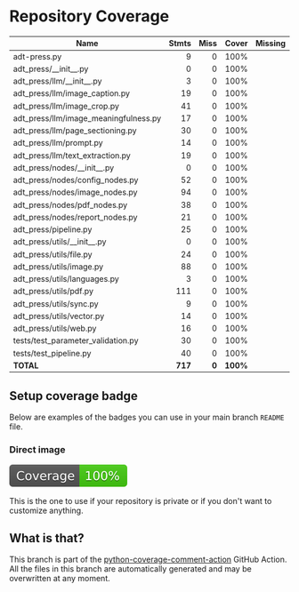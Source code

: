 # Repository Coverage



| Name                                    |    Stmts |     Miss |    Cover |   Missing |
|---------------------------------------- | -------: | -------: | -------: | --------: |
| adt-press.py                            |        9 |        0 |     100% |           |
| adt\_press/\_\_init\_\_.py              |        0 |        0 |     100% |           |
| adt\_press/llm/\_\_init\_\_.py          |        3 |        0 |     100% |           |
| adt\_press/llm/image\_caption.py        |       19 |        0 |     100% |           |
| adt\_press/llm/image\_crop.py           |       41 |        0 |     100% |           |
| adt\_press/llm/image\_meaningfulness.py |       17 |        0 |     100% |           |
| adt\_press/llm/page\_sectioning.py      |       30 |        0 |     100% |           |
| adt\_press/llm/prompt.py                |       14 |        0 |     100% |           |
| adt\_press/llm/text\_extraction.py      |       19 |        0 |     100% |           |
| adt\_press/nodes/\_\_init\_\_.py        |        0 |        0 |     100% |           |
| adt\_press/nodes/config\_nodes.py       |       52 |        0 |     100% |           |
| adt\_press/nodes/image\_nodes.py        |       94 |        0 |     100% |           |
| adt\_press/nodes/pdf\_nodes.py          |       38 |        0 |     100% |           |
| adt\_press/nodes/report\_nodes.py       |       21 |        0 |     100% |           |
| adt\_press/pipeline.py                  |       25 |        0 |     100% |           |
| adt\_press/utils/\_\_init\_\_.py        |        0 |        0 |     100% |           |
| adt\_press/utils/file.py                |       24 |        0 |     100% |           |
| adt\_press/utils/image.py               |       88 |        0 |     100% |           |
| adt\_press/utils/languages.py           |        3 |        0 |     100% |           |
| adt\_press/utils/pdf.py                 |      111 |        0 |     100% |           |
| adt\_press/utils/sync.py                |        9 |        0 |     100% |           |
| adt\_press/utils/vector.py              |       14 |        0 |     100% |           |
| adt\_press/utils/web.py                 |       16 |        0 |     100% |           |
| tests/test\_parameter\_validation.py    |       30 |        0 |     100% |           |
| tests/test\_pipeline.py                 |       40 |        0 |     100% |           |
|                               **TOTAL** |  **717** |    **0** | **100%** |           |


## Setup coverage badge

Below are examples of the badges you can use in your main branch `README` file.

### Direct image

[![Coverage badge](https://github.com/unicef/adt-press/raw/python-coverage-comment-action-data/badge.svg)](https://github.com/unicef/adt-press/tree/python-coverage-comment-action-data)

This is the one to use if your repository is private or if you don't want to customize anything.



## What is that?

This branch is part of the
[python-coverage-comment-action](https://github.com/marketplace/actions/python-coverage-comment)
GitHub Action. All the files in this branch are automatically generated and may be
overwritten at any moment.